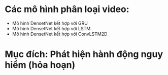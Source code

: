 # Các mô hình phân loại video:
- Mô hình DensetNet kết hợp với GRU
- Mô hình DensetNet kết hợp với LSTM
- Mô hình DensetNet kết hợp với ConvLSTM2D

# Mục đích: Phát hiện hành động nguy hiểm (hỏa hoạn) 
